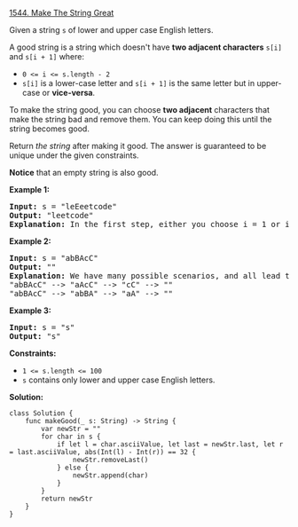 [1544. Make The String Great](https://leetcode.com/problems/make-the-string-great/)

Given a string `s` of lower and upper case English letters.

A good string is a string which doesn't have **two adjacent characters** `s[i]` and `s[i + 1]` where:

* `0 <= i <= s.length - 2`
* `s[i]` is a lower-case letter and `s[i + 1]` is the same letter but in upper-case or **vice-versa**.

To make the string good, you can choose **two adjacent** characters that make the string bad and remove them. You can keep doing this until the string becomes good.

Return *the string* after making it good. The answer is guaranteed to be unique under the given constraints.

**Notice** that an empty string is also good.

**Example 1:**

<pre><strong>Input:</strong> s = "leEeetcode"
<strong>Output:</strong> "leetcode"
<strong>Explanation:</strong> In the first step, either you choose i = 1 or i = 2, both will result "leEeetcode" to be reduced to "leetcode".
</pre>

**Example 2:**

<pre><strong>Input:</strong> s = "abBAcC"
<strong>Output:</strong> ""
<strong>Explanation:</strong> We have many possible scenarios, and all lead to the same answer. For example:
"abBAcC" --> "aAcC" --> "cC" --> ""
"abBAcC" --> "abBA" --> "aA" --> ""
</pre>

**Example 3:**

<pre><strong>Input:</strong> s = "s"
<strong>Output:</strong> "s"
</pre>

**Constraints:**

* `1 <= s.length <= 100`
* `s` contains only lower and upper case English letters.

**Solution:**

```
class Solution {
    func makeGood(_ s: String) -> String {
        var newStr = ""
        for char in s {
            if let l = char.asciiValue, let last = newStr.last, let r = last.asciiValue, abs(Int(l) - Int(r)) == 32 {
                newStr.removeLast()
            } else {
                newStr.append(char)
            }
        }
        return newStr
    }
}
```
